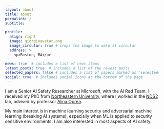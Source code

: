 ```yaml
---
layout: about
title: about
permalink: /
subtitle:

profile:
  align: right
  image: giorgioavatar.png
  image_circular: true # crops the image to make it circular
  address: >
    <p>Boston, MA</p>

news: true  # includes a list of news items
latest_posts: true  # includes a list of the newest posts
selected_papers: false # includes a list of papers marked as "selected={true}"
social: true  # includes social icons at the bottom of the page
---
```



I am a Senior AI Safety Researcher at Microsoft, with the AI Red Team.
I received my PhD from [Northeastern University](https://www.northeastern.edu/), where I worked in the [NDS2](https://nds2.ccs.neu.edu/) lab, advised by professor [Alina Oprea](http://www.ccs.neu.edu/home/alina/).

My main interest is in machine learning security and adversarial machine learning (breaking AI systems), especially when ML is applied to security sensitive environments. I am also interested in most aspects of AI safety.
